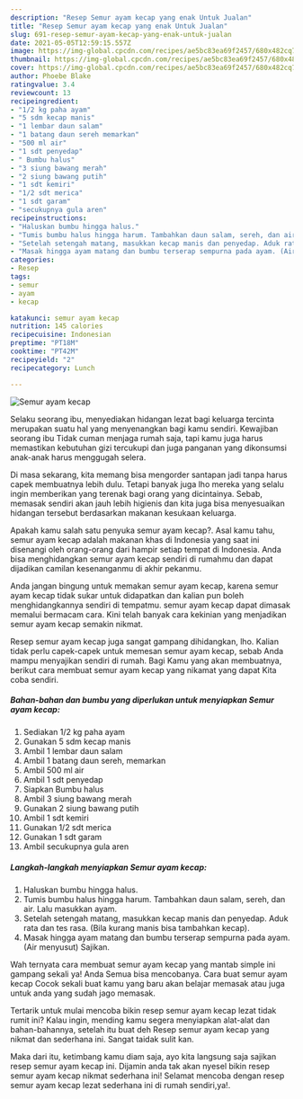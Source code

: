 ```yaml
---
description: "Resep Semur ayam kecap yang enak Untuk Jualan"
title: "Resep Semur ayam kecap yang enak Untuk Jualan"
slug: 691-resep-semur-ayam-kecap-yang-enak-untuk-jualan
date: 2021-05-05T12:59:15.557Z
image: https://img-global.cpcdn.com/recipes/ae5bc83ea69f2457/680x482cq70/semur-ayam-kecap-foto-resep-utama.jpg
thumbnail: https://img-global.cpcdn.com/recipes/ae5bc83ea69f2457/680x482cq70/semur-ayam-kecap-foto-resep-utama.jpg
cover: https://img-global.cpcdn.com/recipes/ae5bc83ea69f2457/680x482cq70/semur-ayam-kecap-foto-resep-utama.jpg
author: Phoebe Blake
ratingvalue: 3.4
reviewcount: 13
recipeingredient:
- "1/2 kg paha ayam"
- "5 sdm kecap manis"
- "1 lembar daun salam"
- "1 batang daun sereh memarkan"
- "500 ml air"
- "1 sdt penyedap"
- " Bumbu halus"
- "3 siung bawang merah"
- "2 siung bawang putih"
- "1 sdt kemiri"
- "1/2 sdt merica"
- "1 sdt garam"
- "secukupnya gula aren"
recipeinstructions:
- "Haluskan bumbu hingga halus."
- "Tumis bumbu halus hingga harum. Tambahkan daun salam, sereh, dan air. Lalu masukkan ayam."
- "Setelah setengah matang, masukkan kecap manis dan penyedap. Aduk rata dan tes rasa. (Bila kurang manis bisa tambahkan kecap)."
- "Masak hingga ayam matang dan bumbu terserap sempurna pada ayam. (Air menyusut) Sajikan."
categories:
- Resep
tags:
- semur
- ayam
- kecap

katakunci: semur ayam kecap 
nutrition: 145 calories
recipecuisine: Indonesian
preptime: "PT18M"
cooktime: "PT42M"
recipeyield: "2"
recipecategory: Lunch

---
```



![Semur ayam kecap](https://img-global.cpcdn.com/recipes/ae5bc83ea69f2457/680x482cq70/semur-ayam-kecap-foto-resep-utama.jpg)

Selaku seorang ibu, menyediakan hidangan lezat bagi keluarga tercinta merupakan suatu hal yang menyenangkan bagi kamu sendiri. Kewajiban seorang ibu Tidak cuman menjaga rumah saja, tapi kamu juga harus memastikan kebutuhan gizi tercukupi dan juga panganan yang dikonsumsi anak-anak harus menggugah selera.

Di masa  sekarang, kita memang bisa mengorder santapan jadi tanpa harus capek membuatnya lebih dulu. Tetapi banyak juga lho mereka yang selalu ingin memberikan yang terenak bagi orang yang dicintainya. Sebab, memasak sendiri akan jauh lebih higienis dan kita juga bisa menyesuaikan hidangan tersebut berdasarkan makanan kesukaan keluarga. 



Apakah kamu salah satu penyuka semur ayam kecap?. Asal kamu tahu, semur ayam kecap adalah makanan khas di Indonesia yang saat ini disenangi oleh orang-orang dari hampir setiap tempat di Indonesia. Anda bisa menghidangkan semur ayam kecap sendiri di rumahmu dan dapat dijadikan camilan kesenanganmu di akhir pekanmu.

Anda jangan bingung untuk memakan semur ayam kecap, karena semur ayam kecap tidak sukar untuk didapatkan dan kalian pun boleh menghidangkannya sendiri di tempatmu. semur ayam kecap dapat dimasak memalui bermacam cara. Kini telah banyak cara kekinian yang menjadikan semur ayam kecap semakin nikmat.

Resep semur ayam kecap juga sangat gampang dihidangkan, lho. Kalian tidak perlu capek-capek untuk memesan semur ayam kecap, sebab Anda mampu menyajikan sendiri di rumah. Bagi Kamu yang akan membuatnya, berikut cara membuat semur ayam kecap yang nikamat yang dapat Kita coba sendiri.

<!--inarticleads1-->

##### Bahan-bahan dan bumbu yang diperlukan untuk menyiapkan Semur ayam kecap:

1. Sediakan 1/2 kg paha ayam
1. Gunakan 5 sdm kecap manis
1. Ambil 1 lembar daun salam
1. Ambil 1 batang daun sereh, memarkan
1. Ambil 500 ml air
1. Ambil 1 sdt penyedap
1. Siapkan  Bumbu halus
1. Ambil 3 siung bawang merah
1. Gunakan 2 siung bawang putih
1. Ambil 1 sdt kemiri
1. Gunakan 1/2 sdt merica
1. Gunakan 1 sdt garam
1. Ambil secukupnya gula aren




<!--inarticleads2-->

##### Langkah-langkah menyiapkan Semur ayam kecap:

1. Haluskan bumbu hingga halus.
1. Tumis bumbu halus hingga harum. Tambahkan daun salam, sereh, dan air. Lalu masukkan ayam.
1. Setelah setengah matang, masukkan kecap manis dan penyedap. Aduk rata dan tes rasa. (Bila kurang manis bisa tambahkan kecap).
1. Masak hingga ayam matang dan bumbu terserap sempurna pada ayam. (Air menyusut) Sajikan.




Wah ternyata cara membuat semur ayam kecap yang mantab simple ini gampang sekali ya! Anda Semua bisa mencobanya. Cara buat semur ayam kecap Cocok sekali buat kamu yang baru akan belajar memasak atau juga untuk anda yang sudah jago memasak.

Tertarik untuk mulai mencoba bikin resep semur ayam kecap lezat tidak rumit ini? Kalau ingin, mending kamu segera menyiapkan alat-alat dan bahan-bahannya, setelah itu buat deh Resep semur ayam kecap yang nikmat dan sederhana ini. Sangat taidak sulit kan. 

Maka dari itu, ketimbang kamu diam saja, ayo kita langsung saja sajikan resep semur ayam kecap ini. Dijamin anda tak akan nyesel bikin resep semur ayam kecap nikmat sederhana ini! Selamat mencoba dengan resep semur ayam kecap lezat sederhana ini di rumah sendiri,ya!.

